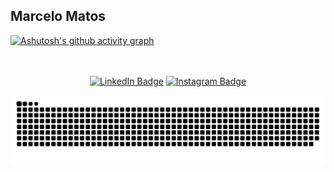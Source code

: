 ## Marcelo Matos

<!------------------------------------------------------------------------------------------>
[![Ashutosh's github activity graph](https://github-readme-activity-graph.vercel.app/graph?username=Marfalling&bg_color=0d1117&color=ffffff&line=00b3ff&point=f9fafa&area=true&hide_border=true)](https://github.com/ashutosh00710/github-readme-activity-graph)

<!------------------------------------------------------------------------------------------>


<p align="center">
    <br/><br/><a href="https://www.linkedin.com/in/👽" target="_blank"><img src="https://img.shields.io/badge/-LinkedIn-0A0A0B?logo=linkedin&style=for-the-badge&logoColor=white" alt="LinkedIn Badge" /></a>
    <a href="https://www.instagram.com/marfalling.ds3/" target="_blank"><img src="https://img.shields.io/badge/-Instagram-0A0A0B?logo=instagram&style=for-the-badge&logoColor=white" alt="Instagram Badge" /></a>

<!------------------------------------------------------------------------------------------>

  ![](https://github.com/Platane/snk/raw/output/github-contribution-grid-snake.svg)

<!------------------------------------------------------------------------------------------>

